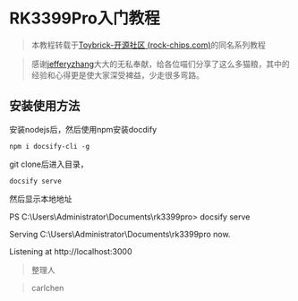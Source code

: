 # RK3399Pro入门教程



> 本教程转载于[Toybrick-开源社区 (rock-chips.com)](https://t.rock-chips.com/forum.php)的同名系列教程

> 感谢[jefferyzhang](https://t.rock-chips.com/home.php?mod=space&uid=20)大大的无私奉献，给各位喵们分享了这么多猫粮，其中的经验和心得更是使大家深受裨益，少走很多弯路。



## 安装使用方法

安装nodejs后，然后使用npm安装docdify

```
npm i docsify-cli -g
```

git clone后进入目录，

```
docsify serve
```

然后显示本地地址

PS C:\Users\Administrator\Documents\rk3399pro> docsify serve

Serving C:\Users\Administrator\Documents\rk3399pro now.

Listening at http://localhost:3000








>整理人

> carlchen
